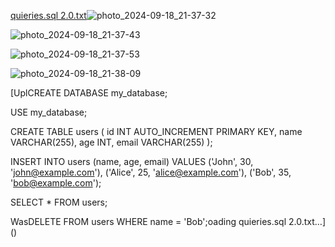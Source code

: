 [quieries.sql 2.0.txt](https://github.com/user-attachments/files/17049489/quieries.sql.2.0.txt)![photo_2024-09-18_21-37-32](https://github.com/user-attachments/assets/e437c11a-d37a-46a6-b0a7-6d24575b2d5e)

![photo_2024-09-18_21-37-43](https://github.com/user-attachments/assets/71234634-ab63-457f-a356-a80be0e4707f)

![photo_2024-09-18_21-37-53](https://github.com/user-attachments/assets/18ea8101-9f47-46e9-ad3a-4503b2b7cc47)

![photo_2024-09-18_21-38-09](https://github.com/user-attachments/assets/505d8356-85c3-4f73-bfb9-237c95eefb04)

[UplCREATE DATABASE my_database;

USE my_database;

CREATE TABLE users (
    id INT AUTO_INCREMENT PRIMARY KEY,
    name VARCHAR(255),
    age INT,
    email VARCHAR(255)
);

INSERT INTO users (name, age, email) VALUES
('John', 30, 'john@example.com'),
('Alice', 25, 'alice@example.com'),
('Bob', 35, 'bob@example.com');

SELECT * FROM users;

WasDELETE FROM users WHERE name = 'Bob';oading quieries.sql 2.0.txt…]()
